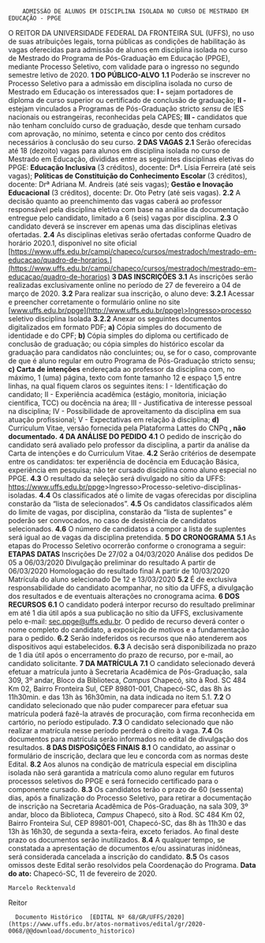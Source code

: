        ADMISSÃO DE ALUNOS EM DISCIPLINA ISOLADA NO CURSO DE MESTRADO EM EDUCAÇÃO - PPGE  

 O REITOR DA UNIVERSIDADE FEDERAL DA FRONTEIRA SUL (UFFS), no uso de suas atribuições legais, torna públicas as condições de habilitação às vagas oferecidas para admissão de alunos em disciplina isolada no curso de Mestrado do Programa de Pós-Graduação em Educação (PPGE), mediante Processo Seletivo, com validade para o ingresso no segundo semestre letivo de 2020.  **1 DO PÚBLICO-ALVO** **1.1**  Poderão se inscrever no Processo Seletivo para a admissão em disciplina isolada no curso de Mestrado em Educação os interessados que: **I -**  sejam portadores de diploma de curso superior ou certificado de conclusão de graduação; **II -**  estejam vinculados a Programas de Pós-Graduação stricto *sensu*  de IES nacionais ou estrangeiras, reconhecidas pela CAPES; **III -**  candidatos que não tenham concluído curso de graduação, desde que tenham cursado com aprovação, no mínimo, setenta e cinco por cento dos créditos necessários à conclusão do seu curso.  **2 DAS VAGAS** **2.1**  Serão oferecidas até 18 (dezoito) vagas para alunos em disciplina isolada no curso de Mestrado em Educação, divididas entre as seguintes disciplinas eletivas do PPGE: **Educação Inclusiva** (3 créditos), docente: Drª. Lísia Ferreira (até seis vagas); **Políticas de Constituição do Conhecimento Escolar**  (3 créditos), docente: Drª Adriana M. Andreis (até seis vagas); **Gestão e Inovação Educacional**  (3 créditos), docente: Dr. Oto Petry (até seis vagas). **2.2**  A decisão quanto ao preenchimento das vagas caberá ao professor responsável pela disciplina eletiva com base na análise da documentação entregue pelo candidato, limitado a 6 (seis) vagas por disciplina. **2.3**  O candidato deverá se inscrever em apenas uma das disciplinas eletivas ofertadas. **2.4**  As disciplinas eletivas serão ofertadas conforme Quadro de horário 2020.1, disponível no site oficial [https://www.uffs.edu.br/campi/chapeco/cursos/mestradoch/mestrado-em-educacao/quadro-de-horarios.](https://www.uffs.edu.br/campi/chapeco/cursos/mestradoch/mestrado-em-educacao/quadro-de-horarios)  **3 DAS INSCRIÇÕES** **3.1**  As inscrições serão realizadas exclusivamente online no período de 27 de fevereiro a 04 de março de 2020. **3.2**  Para realizar sua inscrição, o aluno deve: **3.2.1**  Acessar e preencher corretamente o formulário online no site [www.uffs.edu.br/ppge](http://www.uffs.edu.br/ppge)>Ingresso>processo seletivo disciplina Isolada **3.2.2**  Anexar os seguintes documentos digitalizados em formato PDF; **a)**  Cópia simples do documento de identidade e do CPF; **b)**  Cópia simples do diploma ou certificado de conclusão de graduação; ou cópia simples do histórico escolar da graduação para candidatos não concluintes; ou, se for o caso, comprovante de que é aluno regular em outro Programa de Pós-Graduação stricto sensu; **c) Carta de intenções** endereçada ao professor da disciplina com, no máximo, 1 (uma) página, texto com fonte tamanho 12 e espaço 1,5 entre linhas, na qual fiquem claros os seguintes itens: I - Identificação do candidato; II - Experiência acadêmica (estágio, monitoria, iniciação científica, TCC) ou docência na área; III - Justificativa de interesse pessoal na disciplina; IV - Possibilidade de aproveitamento da disciplina em sua atuação profissional; V - Expectativas em relação à disciplina; **d)**  Curriculum Vitae, versão fornecida pela Plataforma Lattes do CNPq **, não documentado.**  **4 DA ANÁLISE DO PEDIDO** **4.1**  O pedido de inscrição do candidato será avaliado pelo professor da disciplina, a partir da análise da Carta de intenções e do Curriculum Vitae. **4.2**  Serão critérios de desempate entre os candidatos: ter experiência de docência em Educação Básica, experiência em pesquisa; não ter cursado disciplina como aluno especial no PPGE. **4.3**  O resultado da seleção será divulgado no sítio da UFFS: <https://www.uffs.edu.br/ppge>>Ingresso>Processo-seletivo-disciplinas-isoladas. **4.4**  Os classificados até o limite de vagas oferecidas por disciplina constarão da “lista de selecionados”. **4.5**  Os candidatos classificados além do limite de vagas, por disciplina, constarão da “lista de suplentes” e poderão ser convocados, no caso de desistência de candidatos selecionados. **4.6**  O número de candidatos a compor a lista de suplentes será igual ao de vagas da disciplina pretendida.  **5 DO CRONOGRAMA** **5.1**  As etapas do Processo Seletivo ocorrerão conforme o cronograma a seguir:     **ETAPAS**   **DATAS**     Inscrições   De 27/02 a 04/03/2020     Análise dos pedidos   De 05 a 06/03/2020     Divulgação preliminar do resultado   A partir de 06/03/2020     Homologação do resultado final   A partir de 10/03/2020     Matrícula do aluno selecionado   De 12 e 13/03/2020     **5.2**  É de exclusiva responsabilidade do candidato acompanhar, no sítio da UFFS, a divulgação dos resultados e de eventuais alterações no cronograma acima.  **6 DOS RECURSOS** **6.1**  O candidato poderá interpor recurso do resultado preliminar em até 1 dia útil após a sua publicação no sítio da UFFS, exclusivamente pelo e-mail: sec.ppge@uffs.edu.br. O pedido de recurso deverá conter o nome completo do candidato, a exposição de motivos e a fundamentação para o pedido. **6.2**  Serão indeferidos os recursos que não atenderem aos dispositivos aqui estabelecidos. **6.3**  A decisão será disponibilizada no prazo de 1 dia útil após o encerramento do prazo de recurso, por e-mail, ao candidato solicitante.  **7 DA MATRÍCULA** **7.1**  O candidato selecionado deverá efetuar a matrícula junto à Secretaria Acadêmica de Pós-Graduação, sala 309, 3º andar, Bloco da Biblioteca, *Campus*  Chapecó, sito à Rod. SC 484 Km 02, Bairro Fronteira Sul, CEP 89801-001, Chapecó-SC, das 8h às 11h30min. e das 13h às 16h30min, na data indicada no item 5.1. **7.2**  O candidato selecionado que não puder comparecer para efetuar sua matrícula poderá fazê-la através de procuração, com firma reconhecida em cartório, no período estipulado. **7.3**  O candidato selecionado que não realizar a matrícula nesse período perderá o direito à vaga. **7.4**  Os documentos para matrícula serão informados no edital de divulgação dos resultados.  **8 DAS DISPOSIÇÕES FINAIS** **8.1**  O candidato, ao assinar o formulário de inscrição, declara que leu e concorda com as normas deste Edital. **8.2**  Aos alunos na condição de matrícula especial em disciplina isolada não será garantida a matrícula como aluno regular em futuros processos seletivos do PPGE e será fornecido certificado para o componente cursado. **8.3**  Os candidatos terão o prazo de 60 (sessenta) dias, após a finalização do Processo Seletivo, para retirar a documentação de inscrição na Secretaria Acadêmica de Pós-Graduação, na sala 309, 3º andar, bloco da Biblioteca, *Campus*  Chapecó, sito à Rod. SC 484 Km 02, Bairro Fronteira Sul, CEP 89801-001, Chapecó-SC, das 8h às 11h30 e das 13h às 16h30, de segunda a sexta-feira, exceto feriados. Ao final deste prazo os documentos serão inutilizados. **8.4**  A qualquer tempo, se constatada a apresentação de documentos e/ou assinaturas inidôneas, será considerada cancelada a inscrição do candidato. **8.5**  Os casos omissos deste Edital serão resolvidos pela Coordenação do Programa.      **Data do ato:** Chapecó-SC, 11 de fevereiro de 2020.   
 

    Marcelo Recktenvald   
 Reitor 

      Documento Histórico  [EDITAL Nº 68/GR/UFFS/2020](https://www.uffs.edu.br/atos-normativos/edital/gr/2020-0068/@@download/documento_historico)     
      